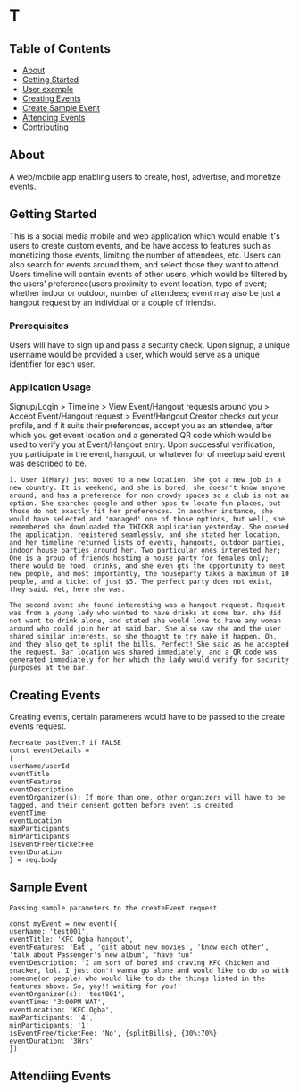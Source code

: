# T

## Table of Contents
+ [About](#about)
+ [Getting Started](#getting_started)
+ [User example](#example)
+ [Creating Events](#create)
+ [Create Sample Event](#sample)
+ [Attending Events](#attend)
+ [Contributing](#contribution)

## About <a name = "about"></a>
A web/mobile app enabling users to create, host,  advertise, and monetize events.

## Getting Started <a name = "getting_started"></a>
This is a social media mobile and web application which would enable it's users to create custom events, and be have access to features such as monetizing those events, limiting the number of attendees, etc.
Users can also search for events around them, and select those they want to attend. Users timeline will contain events of other users, which would be filtered by the users' preference(users proximity to event location, type of event; whether indoor or outdoor, number of attendees; event may also be just a hangout request by an individual or a couple of friends). 

### Prerequisites
Users will have to sign up and pass a security check. Upon signup, a unique username would be provided a user, which would serve as a unique identifier for each user.

### Application Usage

Signup/Login > Timeline > View Event/Hangout requests around you > Accept Event/Hangout request > Event/Hangout Creator checks out your profile, and if it suits their preferences, accept you as an attendee, after which you get event location and a generated QR code which would be used to verify you at Event/Hangout entry. Upon successful verification, you participate in the event, hangout, or whatever for of meetup said event was described to be.

```
1. User 1(Mary) just moved to a new location. She got a new job in a new country. It is weekend, and she is bored, she doesn't know anyone around, and has a preference for non crowdy spaces so a club is not an option. She searches google and other apps to locate fun places, but those do not exactly fit her preferences. In another instance, she would have selected and 'managed' one of those options, but well, she remembered she downloaded the THICK8 application yesterday. She opened the application, registered seamlessly, and she stated her location, and her timeline returned lists of events, hangouts, outdoor parties, indoor house parties around her. Two particular ones interested her; One is a group of friends hosting a house party for females only; there would be food, drinks, and she even gts the opportunity to meet new people, and most importantly, the houseparty takes a maximum of 10 people, and a ticket of just $5. The perfect party does not exist, they said. Yet, here she was. 

The second event she found interesting was a hangout request. Request was from a young lady who wanted to have drinks at some bar. she did not want to drink alone, and stated she would love to have any woman around who could join her at said bar. She also saw she and the user shared similar interests, so she thought to try make it happen. Oh, and they also get to split the bills. Perfect! She said as he accepted the request. Bar location was shared immediately, and a QR code was generated immediately for her which the lady would verify for security purposes at the bar.
```

## Creating Events <a name = "create"></a>

Creating events, certain parameters would have to be passed to the create events request.

```
Recreate pastEvent? if FALSE
const eventDetails = 
{
userName/userId
eventTitle
eventFeatures
eventDescription
eventOrganizer(s); If more than one, other organizers will have to be tagged, and their consent gotten before event is created
eventTime
eventLocation
maxParticipants
minParticipants
isEventFree/ticketFee
eventDuration
} = req.body
```

## Sample Event <a name = "sample"></a>


```
Passing sample parameters to the createEvent request

const myEvent = new event({
userName: 'test001',
eventTitle: 'KFC Ogba hangout',
eventFeatures: 'Eat', 'gist about new movies', 'know each other', 'talk about Passenger's new album', 'have fun'
eventDescription: 'I am sort of bored and craving KFC Chicken and snacker, lol. I just don't wanna go alone and would like to do so with someone(or people) who would like to do the things listed in the features above. So, yay!! waiting for you!'
eventOrganizer(s): 'test001',
eventTime: '3:00PM WAT',
eventLocation: 'KFC Ogba',
maxParticipants: '4',
minParticipants: '1'
isEventFree/ticketFee: 'No', {splitBills}, {30%:70%}
eventDuration: '3Hrs'
})
```


## Attendiing Events <a name = "attend"></a>

